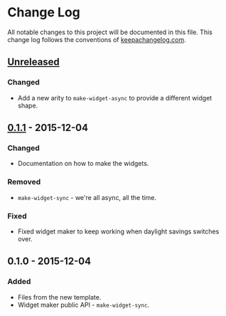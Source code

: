 # Change Log
All notable changes to this project will be documented in this file. This change log follows the conventions of [keepachangelog.com](http://keepachangelog.com/).

## [Unreleased][unreleased]
### Changed
- Add a new arity to `make-widget-async` to provide a different widget shape.

## [0.1.1] - 2015-12-04
### Changed
- Documentation on how to make the widgets.

### Removed
- `make-widget-sync` - we're all async, all the time.

### Fixed
- Fixed widget maker to keep working when daylight savings switches over.

## 0.1.0 - 2015-12-04
### Added
- Files from the new template.
- Widget maker public API - `make-widget-sync`.

[unreleased]: https://github.com/your-name/find-pics/compare/0.1.1...HEAD
[0.1.1]: https://github.com/your-name/find-pics/compare/0.1.0...0.1.1
